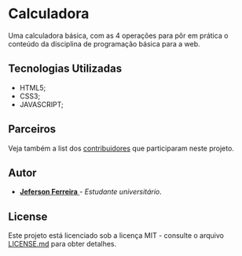 # Calculadora
Uma calculadora básica, com as 4 operações para pôr em prática o conteúdo da disciplina de programação básica para a web.


## Tecnologias Utilizadas

* HTML5;
* CSS3;
* JAVASCRIPT;


## Parceiros

Veja também a list dos [contribuidores](https://github.com/jeferson0993/Calculadora/contributors) que participaram neste projeto.


## Autor

* [ **Jeferson Ferreira** ](https://github.com/jeferson0993) - *Estudante universitário*.


## License

Este projeto está licenciado sob a licença MIT - consulte o arquivo [LICENSE.md](LICENSE.md) para obter detalhes.

